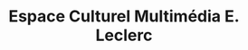---
title: "Espace Culturel Multimédia E. Leclerc"
url: /saint-herblain/espace-culturel-multimedia-e-leclerc/
shop: Elektronik
---
